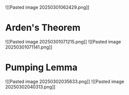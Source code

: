 ![[Pasted image 20250301062429.png]]

# Arden's Theorem

![[Pasted image 20250301071215.png]]
![[Pasted image 20250301071141.png]]

# Pumping Lemma

![[Pasted image 20250302035633.png]]
![[Pasted image 20250302040313.png]]


